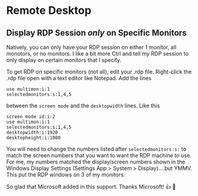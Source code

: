 # Remote Desktop

## Display RDP Session ***only*** on Specific Monitors
Natively, you can only have your RDP session on either 1 monitor, all monotors, or no monitors. I like a bit more Ctrl and tell my RDP session to only display on certain monitors that I specify.

To get RDP on specific monitors (not all), edit your .rdp file. Right-click the .rdp file open with a text editor like Notepad. Add the lines
```
use multimon:i:1
selectedmonitors:s:1,4,5
```
between the `screen mode` and the `desktopwidth` lines. Like this
```
screen mode id:i:2
use multimon:i:1
selectedmonitors:s:1,4,5
desktopwidth:i:1920
desktopheight:i:1080
```
You will need to change the numbers listed after `selectedmonitors:s:` to match the screen numbers that you want to want the RDP machine to use. For me, my numbers matched the display/screen numbers shown in the Windows Display Settings (Settings App > System > Display)....but YMMV. This put the RDP windows on 3 of my monitors.

So glad that Microsoft added in this support. Thanks Microsoft! :thumbsup: :100: